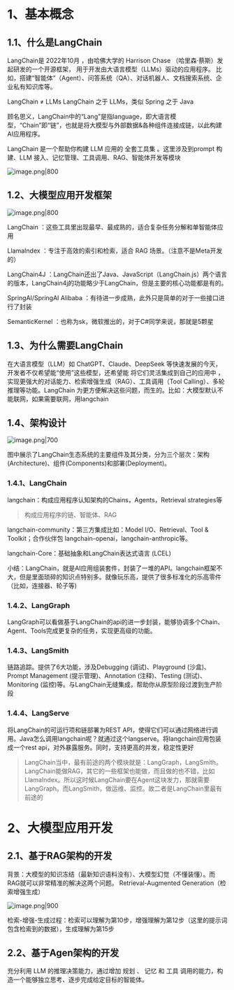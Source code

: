 # 1、基本概念
## 1.1、什么是LangChain
LangChain是 2022年10月 ，由哈佛大学的 Harrison Chase （哈里森·蔡斯）发起研发的一个开源框架，
用于开发由大语言模型（LLMs）驱动的应用程序。
比如，搭建“智能体”（Agent）、问答系统（QA）、对话机器人、文档搜索系统、企业私有知识库等。

LangChain ≠ LLMs
LangChain 之于 LLMs，类似 Spring 之于 Java

顾名思义，LangChain中的“Lang”是指language，即⼤语⾔模型，“Chain”即“链”，也就是将⼤模型与外部数据&各种组件连接成链，以此构建AI应⽤程序。

LangChain 是一个帮助你构建 LLM 应用的 全套工具集 。这里涉及到prompt 构建、LLM 接入、记忆管理、工具调用、RAG、智能体开发等模块

![image.png|800](https://yancey-note-img.oss-cn-beijing.aliyuncs.com/20250916123739.png)

## 1.2、大模型应用开发框架

![image.png|800](https://yancey-note-img.oss-cn-beijing.aliyuncs.com/20250916123840.png)

LangChain ：这些工具里出现最早、最成熟的，适合复杂任务分解和单智能体应用

LlamaIndex ：专注于高效的索引和检索，适合 RAG 场景。（注意不是Meta开发的）

LangChain4J ：LangChain还出了Java、JavaScript（LangChain.js）两个语言的版本，LangChain4j的功能略少于LangChain，但是主要的核心功能都是有的。

SpringAI/SpringAI Alibaba ：有待进一步成熟，此外只是简单的对于一些接口进行了封装

SemanticKernel ：也称为sk，微软推出的，对于C#同学来说，那就是5颗星

## 1.3、为什么需要LangChain

在大语言模型（LLM）如 ChatGPT、Claude、DeepSeek 等快速发展的今天，开发者不仅希望能“使用”这些模型，还希望能 将它们灵活集成到自己的应用中 ，实现更强大的对话能力、检索增强生成（RAG）、工具调用（Tool Calling）、多轮推理等功能。LangChain 为更方便解决这些问题，而生的。比如：大模型默认不能联网，如果需要联网，用langchain

## 1.4、架构设计

![image.png|700](https://yancey-note-img.oss-cn-beijing.aliyuncs.com/20250916124904.png)

图中展示了LangChain生态系统的主要组件及其分类，分为三个层次：架构(Architecture)、组件(Components)和部署(Deployment)。

### 1.4.1、LangChain
langchain：构成应用程序认知架构的Chains，Agents，Retrieval strategies等
>构成应⽤程序的链、智能体、RAG

langchain-community：第三方集成⽐如：Model I/O、Retrieval、Tool & Toolkit；合作伙伴包 langchain-openai，langchain-anthropic等。

langchain-Core：基础抽象和LangChain表达式语言 (LCEL)

小结：LangChain，就是AI应用组装套件，封装了一堆的API。langchain框架不大，但是里面琐碎的知识点特别多。就像玩乐高，提供了很多标准化的乐高零件（比如，连接器、轮子等)

### 1.4.2、LangGraph
LangGraph可以看做基于LangChain的api的进一步封装，能够协调多个Chain、Agent、Tools完成更复杂的任务，实现更高级的功能。

### 1.4.3、LangSmith
链路追踪。提供了6大功能，涉及Debugging (调试)、Playground (沙盒)、Prompt Management (提示管理)、Annotation (注释)、Testing (测试)、Monitoring (监控)等。与LangChain无缝集成，帮助你从原型阶段过渡到生产阶段

### 1.4.4、LangServe

将LangChain的可运行项和链部署为REST API，使得它们可以通过网络进行调用。Java怎么调用langchain呢？就通过这个langserve。将langchain应用包装成一个rest api，对外暴露服务。同时，支持更高的并发，稳定性更好

>LangChain当中，最有前途的两个模块就是：LangGraph，LangSmith。LangChain能做RAG，其它的⼀些框架也能做，而且做的也不错，⽐如LlamaIndex。所以这时候LangChain要在Agent这块发⼒，那就需要LangGraph。而LangSmith，做运维、监控。故⼆者是LangChain⾥最有前途的

# 2、大模型应用开发
## 2.1、基于RAG架构的开发
背景：大模型的知识冻结（最新知识语料没有）、大模型幻觉（不懂装懂）。而RAG就可以非常精准的解决这两个问题。
Retrieval-Augmented Generation（检索增强生成）

![image.png|900](https://yancey-note-img.oss-cn-beijing.aliyuncs.com/20250916204005.png)


检索-增强-⽣成过程：检索可以理解为第10步，增强理解为第12步（这⾥的提⽰词包含检索到的数据），⽣成理解为第15步

## 2.2、基于Agen架构的开发
充分利用 LLM 的推理决策能力，通过增加 规划 、 记忆 和 工具 调用的能力，构造一个能够独立思考、逐步完成给定目标的智能体。